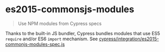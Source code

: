 # es2015-commonsjs-modules
> Use NPM modules from Cypress specs

Thanks to the built-in JS bundler, Cypress bundles modules that use ES5 `require` and/or ES6 `import` mechanism. See [cypress/integration/es2015-commonjs-modules-spec.js](cypress/integration/es2015-commonjs-modules-spec.js)
